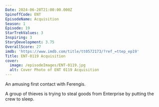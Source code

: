 ```yaml
---
Date: 2024-06-28T21:00:00.000Z
SpinoffCode: ENT
EpisodeName: Acquisition
Season: 1
Episode: 19
StarTrekValues: 3
Inspiring: 3
StoryDevelopment: 3.75
OverallScore: 27
imdb: 'https://www.imdb.com/title/tt0572173/?ref_=ttep_ep19'
Title: ENT-0119 Acquisition
cover:
  image: /episodeImages/ENT-0119.jpg
  alt: Cover Photo of ENT 0119 Acquisition
---
```


An amusing first contact with Ferengis.

A group of thieves is trying to steal goods from Enterprise by putting the crew to sleep.
